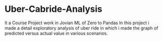 # Uber-Cabride-Analysis
It a Course Project work in Jovian ML of Zero to Pandas
In this project  i made a detail exploratory analysis of uber ride in which i made the 
graph of predicted versus actual value in various scenarios.
